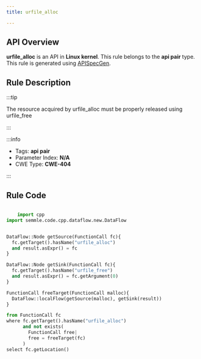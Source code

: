 ```yaml
---
title: urfile_alloc

---
```



## API Overview
**urfile_alloc** is an API in **Linux kernel**. This rule belongs to the **api pair** type. This rule is generated using [APISpecGen](../../tools/APISpecGen).
## Rule Description

:::tip

The resource acquired by urfile_alloc must be properly released using urfile_free

:::

:::info

- Tags: **api pair**
- Parameter Index: **N/A**
- CWE Type: **CWE-404**

:::

## Rule Code
```python

    import cpp
import semmle.code.cpp.dataflow.new.DataFlow


DataFlow::Node getSource(FunctionCall fc){
  fc.getTarget().hasName("urfile_alloc")
  and result.asExpr() = fc
}

DataFlow::Node getSink(FunctionCall fc){
  fc.getTarget().hasName("urfile_free")
  and result.asExpr() = fc.getArgument(0)
}

FunctionCall freeTarget(FunctionCall malloc){
  DataFlow::localFlow(getSource(malloc), getSink(result))
}

from FunctionCall fc
where fc.getTarget().hasName("urfile_alloc")
      and not exists(
        FunctionCall free| 
        free = freeTarget(fc)
      )
select fc.getLocation()

    
```